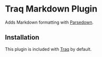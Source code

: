 Traq Markdown Plugin
====================

Adds Markdown formatting with [Parsedown][2].

Installation
------------

This plugin is included with [Traq][1] by default.

[1]: https://traq.io
[2]: http://parsedown.org

